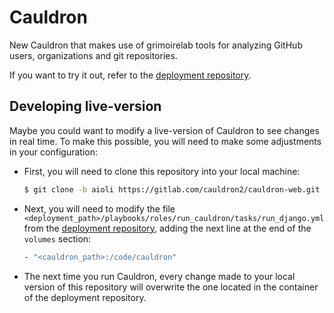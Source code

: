 # Cauldron

New Cauldron that makes use of grimoirelab tools for analyzing GitHub users, organizations and git repositories.

If you want to try it out, refer to the [deployment repository](https://gitlab.com/cauldron2/cauldron-deployment).

## Developing live-version

Maybe you could want to modify a live-version of Cauldron to see changes in real time. To make this possible, you will need to make some adjustments in your configuration:

- First, you will need to clone this repository into your local machine:

  ```bash
  $ git clone -b aioli https://gitlab.com/cauldron2/cauldron-web.git
  ```

- Next, you will need to modify the file `<deployment_path>/playbooks/roles/run_cauldron/tasks/run_django.yml` from the [deployment repository](https://gitlab.com/cauldron2/cauldron-deployment), adding the next line at the end of the `volumes` section:

  ```bash
  - "<cauldron_path>:/code/cauldron"
  ```

- The next time you run Cauldron, every change made to your local version of this repository will overwrite the one located in the container of the deployment repository.
